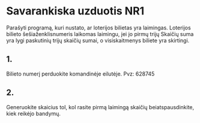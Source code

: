 # Savarankiska uzduotis NR1
Parašyti programą, kuri nustato,
ar loterijos bilietas yra laimingas. Loterijos bilieto šešiaženklisnumeris
laikomas laimingu, jei jo pirmų trijų
Skaičių suma yra lygi paskutinių trijų
skaičių sumai, o visiskaitmenys
biliete yra skirtingi.
## 1.
Bilieto
numerį perduokite komandinėje
eilutėje. Pvz: 628745
## 2.
Generuokite skaicius tol, kol rasite
pirmą
laimingą skaičių beiatspausdinkite, kiek reikėjo bandymų.
